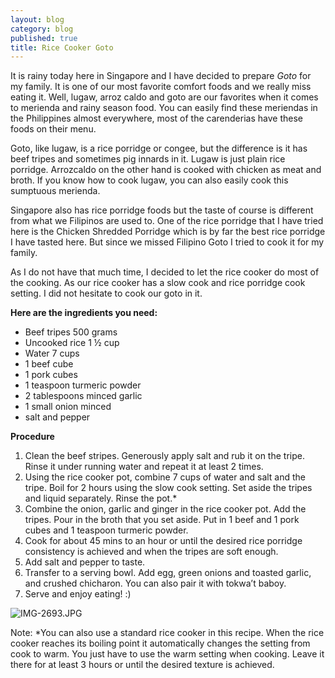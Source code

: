 ```yaml
---
layout: blog
category: blog
published: true
title: Rice Cooker Goto
---
```

It is rainy today here in Singapore and I have decided to prepare _Goto_ for my family. It is one of our most favorite comfort foods and we really miss eating it. Well, lugaw, arroz caldo and goto are our favorites when it comes to merienda and rainy season food. You can easily find these meriendas in the Philippines almost everywhere, most of the carenderias have these foods on their menu.  

Goto, like lugaw, is a rice porridge or congee, but the difference is it has beef tripes and sometimes pig innards in it. Lugaw is just plain rice porridge. Arrozcaldo on the other hand is cooked with chicken as meat and broth. If you know how to cook lugaw, you can also easily cook this sumptuous merienda.

Singapore also has rice porridge foods but the taste of course is different from what we Filipinos are used to. One of the rice porridge that I have tried here is the Chicken Shredded Porridge which is by far the best rice porridge I have tasted here. But since we missed Filipino Goto I tried to cook it for my family.

As I do not have that much time, I decided to let the rice cooker do most of the cooking. As our rice cooker has a slow cook and rice porridge cook setting. I did not hesitate to cook our goto in it. 

**Here are the ingredients you need:**
- Beef tripes 500 grams
- Uncooked rice 1 ½ cup
- Water 7 cups
- 1 beef cube
- 1 pork cubes
- 1 teaspoon turmeric powder
- 2 tablespoons minced garlic
- 1 small onion minced
- salt and pepper

**Procedure**
  1. Clean the beef stripes. Generously apply salt and rub it on the tripe. Rinse it under running water and repeat it at least 2 times.
  2. Using the rice cooker pot, combine 7 cups of water and salt and the tripe. Boil for 2  hours using the slow cook setting. Set aside the tripes and liquid separately. Rinse the pot.*
  3. Combine the onion, garlic and ginger in the rice cooker pot. Add the tripes. Pour in the broth that you set aside. Put in 1 beef and 1 pork cubes and 1 teaspoon turmeric powder.
  5. Cook for about 45 mins to an hour or until the desired rice porridge consistency is achieved and when the tripes are soft enough.
  6. Add salt and pepper to taste.
  7. Transfer to a serving bowl. Add egg, green onions and toasted garlic, and crushed chicharon. You can also pair it with tokwa’t baboy.
  8. Serve and enjoy eating! :)

![IMG-2693.JPG]({{site.baseurl}}/media/IMG-2693.JPG)

Note: *You can also use a standard rice cooker in this recipe. When the rice cooker reaches its boiling point it automatically changes the setting from cook to warm. You just have to use the warm setting when cooking. Leave it there for at least 3 hours or until the desired texture is achieved.
